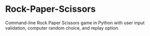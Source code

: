 # Rock-Paper-Scissors
Command-line Rock Paper Scissors game in Python with user input validation, computer random choice, and replay option.
